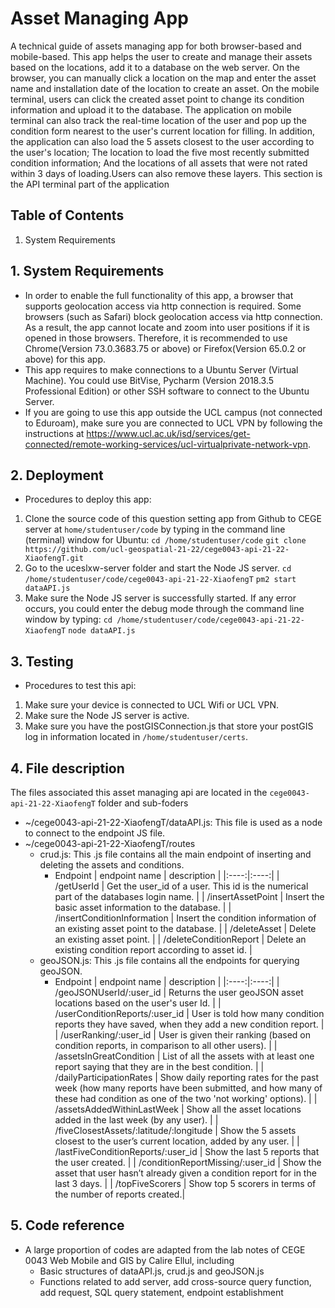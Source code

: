 # Asset Managing App

A technical guide of assets managing app for both browser-based and mobile-based. This app helps the user to create and manage their assets based on the locations, add it to a database on the web server. On the browser, you can manually click a location on the map and enter the asset name and installation date of the location to create an asset. On the mobile terminal, users can click the created asset point to change its condition information and upload it to the database. The application on mobile terminal can also track the real-time location of the user and pop up the condition form nearest to the user's current location for filling. In addition, the application can also load the 5 assets closest to the user according to the user's location; The location to load the five most recently submitted condition information; And the locations of all assets that were not rated within 3 days of loading.Users can also remove these layers. This section is the API terminal part of the application

## Table of Contents

1. System Requirements


## 1. System Requirements

* In order to enable the full functionality of this app, a browser that supports geolocation access via http connection is required. Some browsers (such as Safari) block geolocation access via http connection. As a result, the app cannot locate and zoom into user positions if it is opened in those browsers. Therefore, it is recommended to use Chrome(Version 73.0.3683.75 or above) or Firefox(Version 65.0.2 or above) for this app.
* This app requires to make connections to a Ubuntu Server (Virtual Machine). You could use BitVise, Pycharm (Version 2018.3.5 Professional Edition) or other SSH software to connect to the Ubuntu Server.
* If you are going to use this app outside the UCL campus (not connected to Eduroam), make sure you are connected to UCL VPN by following the instructions at https://www.ucl.ac.uk/isd/services/get-connected/remote-working-services/ucl-virtualprivate-network-vpn.

## 2. Deployment

* Procedures to deploy this app:
1. Clone the source code of this question setting app from Github to CEGE server at `home/studentuser/code` by typing in the command line (terminal) window for Ubuntu:
`cd /home/studentuser/code`
`git clone https://github.com/ucl-geospatial-21-22/cege0043-api-21-22-XiaofengT.git`
3. Go to the uceslxw-server folder and start the Node JS server.
`cd /home/studentuser/code/cege0043-api-21-22-XiaofengT`
`pm2 start dataAPI.js`
4. Make sure the Node JS server is successfully started. If any error occurs, you could enter the debug mode through the command line window by typing: 
`cd /home/studentuser/code/cege0043-api-21-22-XiaofengT`
`node dataAPI.js`

## 3. Testing

* Procedures to test this api:
1. Make sure your device is connected to UCL Wifi or UCL VPN.
2. Make sure the Node JS server is active.
3. Make sure you have the postGISConnection.js that store your postGIS log in information located in `/home/studentuser/certs`.

## 4. File description

The files associated this asset managing api are located in the `cege0043-api-21-22-XiaofengT` folder and sub-foders
- ~/cege0043-api-21-22-XiaofengT/dataAPI.js: This file is used as a node to connect to the endpoint JS file.
- ~/cege0043-api-21-22-XiaofengT/routes
	- crud.js: This .js file contains all the main endpoint of inserting and deleting the assets and conditions.
		- Endpoint
| endpoint name | description |
|:----:|:----:|
| /getUserId | Get the user_id of a user. This id is the numerical part of the databases login name. |
| /insertAssetPoint | Insert the basic asset information to the database. |
| /insertConditionInformation | Insert the condition information of an existing asset point to the database. |
| /deleteAsset | Delete an existing asset point. |
| /deleteConditionReport | Delete an existing condition report according to asset id. |
	- geoJSON.js: This .js file contains all the endpoints for querying geoJSON.
		- Endpoint
| endpoint name | description |
|:----:|:----:|
| /geoJSONUserId/:user_id | Returns the user geoJSON asset locations based on the user's user Id. |
| /userConditionReports/:user_id | User is told how many condition reports they have saved, when they add a new condition report. |
| /userRanking/:user_id | User is given their ranking (based on condition reports, in comparison to all other users). |
| /assetsInGreatCondition | List of all the assets with at least one report saying that they are in the best condition. |
| /dailyParticipationRates | Show daily reporting rates for the past week (how many reports have been submitted, and how many of these had condition as one of the two 'not working' options). |
| /assetsAddedWithinLastWeek | Show all the asset locations added in the last week (by any user). |
| /fiveClosestAssets/:latitude/:longitude | Show the 5 assets closest to the user’s current location, added by any user. |
| /lastFiveConditionReports/:user_id | Show the last 5 reports that the user created. |
| /conditionReportMissing/:user_id | Show the asset that user hasn’t already given a condition report for in the last 3 days. |
| /topFiveScorers | Show top 5 scorers in terms of the number of reports created.|

## 5. Code reference

- A large proportion of codes are adapted from the lab notes of CEGE 0043 Web Mobile and GIS by Calire Ellul, including
	- Basic structures of dataAPI.js, crud.js and geoJSON.js
	- Functions related to add server, add cross-source query function, add request, SQL query statement, endpoint establishment